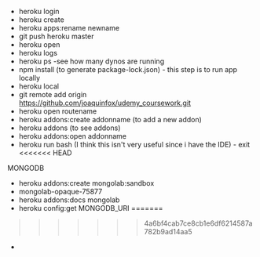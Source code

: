 * heroku login
* heroku create
* heroku apps:rename newname
* git push heroku master
* heroku open
* heroku logs
* heroku ps -see how many dynos are running
* npm install (to generate package-lock.json) - this step is to run app locally
* heroku local
* git remote add origin https://github.com/joaquinfox/udemy_coursework.git
* heroku open routename
* heroku addons:create addonname (to add a new addon)
* heroku addons (to see addons)
* heroku addons:open addonname
* heroku run bash (I think this isn't very useful since i have the IDE)
        - exit
<<<<<<< HEAD

MONGODB
* heroku addons:create mongolab:sandbox
 * mongolab-opaque-75877
* heroku addons:docs mongolab
* heroku config:get MONGODB_URI
=======
>>>>>>> 4a6bf4cab7ce8cb1e6df6214587a782b9ad14aa5
* 